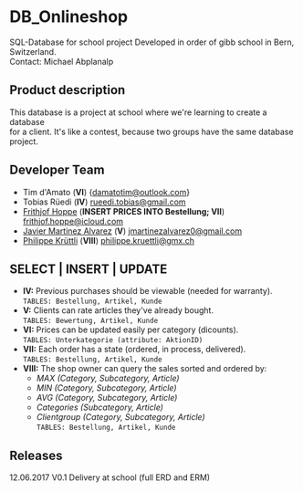 # DB_Onlineshop
SQL-Database for school project
Developed in order of gibb school in Bern, Switzerland.    
Contact: Michael Abplanalp

## Product description
This database is a project at school where we're learning to create a database   
for a client. It's like a contest, because two groups have the same database project.

## Developer Team
- Tim d'Amato (**VI**) {damatotim@outlook.com}
- Tobias Rüedi (**IV**) rueedi.tobias@gmail.com
- [Frithjof Hoppe](https://github.com/frithjofhoppe) (**INSERT PRICES INTO Bestellung; VII**) frithjof.hoppe@icloud.com
- [Javier Martinez Alvarez](https://github.com/javi36) (**V**) jmartinezalvarez0@gmail.com
- [Philippe Krüttli](https://github.com/kruettlip) (**VIII**) philippe.kruettli@gmx.ch

## SELECT | INSERT | UPDATE
- **IV:**   Previous purchases should be viewable (needed for warranty).    
            `TABLES: Bestellung, Artikel, Kunde`    
- **V:**    Clients can rate articles they've already bought.    
            `TABLES: Bewertung, Artikel, Kunde`       
- **VI:**   Prices can be updated easily per category (dicounts).    
            `TABLES: Unterkategorie (attribute: AktionID)`        
- **VII:**  Each order has a state (ordered, in process, delivered).    
            `TABLES: Bestellung, Artikel, Kunde`         
- **VIII:** The shop owner can query the sales sorted and ordered by:    
   * *MAX (Category, Subcategory, Article)*    
   * *MIN (Category, Subcategory, Article)*    
   * *AVG (Category, Subcategory, Article)*    
   * *Categories (Subcategory, Article)*    
   * *Clientgroup (Category, Subcategory, Article)*    
            `TABLES: Bestellung, Artikel, Kunde`        

## Releases
12.06.2017			V0.1	Delivery at school (full ERD and ERM)    
